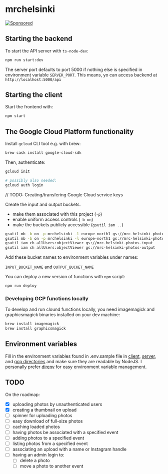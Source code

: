 # mrchelsinki

[![Sponsored](https://img.shields.io/badge/chilicorn-sponsored-brightgreen.svg?logo=data%3Aimage%2Fpng%3Bbase64%2CiVBORw0KGgoAAAANSUhEUgAAAA4AAAAPCAMAAADjyg5GAAABqlBMVEUAAAAzmTM3pEn%2FSTGhVSY4ZD43STdOXk5lSGAyhz41iz8xkz2HUCWFFhTFFRUzZDvbIB00Zzoyfj9zlHY0ZzmMfY0ydT0zjj92l3qjeR3dNSkoZp4ykEAzjT8ylUBlgj0yiT0ymECkwKjWqAyjuqcghpUykD%2BUQCKoQyAHb%2BgylkAyl0EynkEzmkA0mUA3mj86oUg7oUo8n0k%2FS%2Bw%2Fo0xBnE5BpU9Br0ZKo1ZLmFZOjEhesGljuzllqW50tH14aS14qm17mX9%2Bx4GAgUCEx02JySqOvpSXvI%2BYvp2orqmpzeGrQh%2Bsr6yssa2ttK6v0bKxMBy01bm4zLu5yry7yb29x77BzMPCxsLEzMXFxsXGx8fI3PLJ08vKysrKy8rL2s3MzczOH8LR0dHW19bX19fZ2dna2trc3Nzd3d3d3t3f39%2FgtZTg4ODi4uLj4%2BPlGxLl5eXm5ubnRzPn5%2Bfo6Ojp6enqfmzq6urr6%2Bvt7e3t7u3uDwvugwbu7u7v6Obv8fDz8%2FP09PT2igP29vb4%2BPj6y376%2Bu%2F7%2Bfv9%2Ff39%2Fv3%2BkAH%2FAwf%2FtwD%2F9wCyh1KfAAAAKXRSTlMABQ4VGykqLjVCTVNgdXuHj5Kaq62vt77ExNPX2%2Bju8vX6%2Bvr7%2FP7%2B%2FiiUMfUAAADTSURBVAjXBcFRTsIwHAfgX%2FtvOyjdYDUsRkFjTIwkPvjiOTyX9%2FAIJt7BF570BopEdHOOstHS%2BX0s439RGwnfuB5gSFOZAgDqjQOBivtGkCc7j%2B2e8XNzefWSu%2BsZUD1QfoTq0y6mZsUSvIkRoGYnHu6Yc63pDCjiSNE2kYLdCUAWVmK4zsxzO%2BQQFxNs5b479NHXopkbWX9U3PAwWAVSY%2FpZf1udQ7rfUpQ1CzurDPpwo16Ff2cMWjuFHX9qCV0Y0Ok4Jvh63IABUNnktl%2B6sgP%2BARIxSrT%2FMhLlAAAAAElFTkSuQmCC)](http://spiceprogram.org/oss-sponsorship)

## Starting the backend

To start the API server with `ts-node-dev`:

```sh
npm run start:dev
```

The server port defaults to port 5000 if nothing else is specified in environment variable `SERVER_PORT`. This means, yo can access backend at `http://localhost:5000/api`

## Starting the client

Start the frontend with:

```sh
npm start
```

## The Google Cloud Platform functionality

Install `gcloud` CLI tool e.g. with brew:

```sh
brew cask install google-cloud-sdk
```

Then, authenticate:

```sh
gcloud init

# possibly also needed:
gcloud auth login
```

// TODO: Creating/transfering Google Cloud service keys

Create the input and output buckets.

- make them associated with this project (`-p`)
- enable uniform access controls (`-b on`)
- make the buckets publicly accessible (`gsutil iam ..`)

```sh
gsutil mb -b on -p mrchelsinki -l europe-north1 gs://mrc-helsinki-photos-input
gsutil mb -b on -p mrchelsinki -l europe-north1 gs://mrc-helsinki-photos-output
gsutil iam ch allUsers:objectViewer gs://mrc-helsinki-photos-input
gsutil iam ch allUsers:objectViewer gs://mrc-helsinki-photos-output
```

Add these bucket names to environment variables under names:

`INPUT_BUCKET_NAME` and `OUTPUT_BUCKET_NAME`

You can deploy a new version of functions with `npm` script:

```sh
npm run deploy
```

### Developing GCP functions locally

To develop and run clound functions locally, you need imagemagick and graphicsmagick binaries installed on your dev machine:

```sh
brew install imagemagick
brew install graphicsmagick
```

## Environment variables

Fill in the environment variables found in .env.sample file in [client](./client/.env.sample), [server](./server/.env.sample), and [gcp directories](./gcp/.env.sample) and make sure they are readable by NodeJS. I personally prefer [direnv](https://direnv.net/) for easy environment variable management.

## TODO

On the roadmap:

- [x] uploading photos by unauthenticated users
- [x] creating a thumbnail on upload
- [ ] spinner for uploading photos
- [ ] easy download of full-size photos
- [ ] caching loaded photos
- [ ] having photos be associated with a specified event
- [ ] adding photos to a specified event
- [ ] listing photos from a specified event
- [ ] associating an upload with a name or Instagram handle
- [ ] having an admin login to:
  - [ ] delete a photo
  - [ ] move a photo to another event
